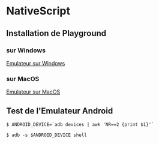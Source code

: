 # NativeScript 


## Installation de Playground 

### sur Windows

[Emulateur sur Windows](Windows.md)

### sur MacOS

[Emulateur sur MacOS](MacOS.md)

## Test de l'Emulateur Android

```
$ ANDROID_DEVICE=`adb devices | awk 'NR==2 {print $1}'`
```

```
$ adb -s $ANDROID_DEVICE shell
```




